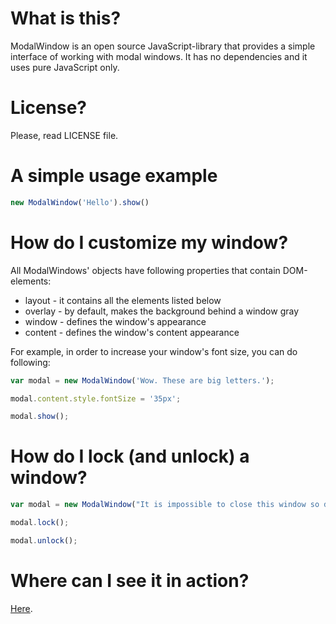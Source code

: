 # What is this?

ModalWindow is an open source JavaScript-library that provides a simple interface of working with modal windows. It has no dependencies and it uses pure JavaScript only.

# License?

Please, read LICENSE file.

# A simple usage example

```js
new ModalWindow('Hello').show()
```

# How do I customize my window?

All ModalWindows' objects have following properties that contain DOM-elements:

* layout - it contains all the elements listed below
* overlay - by default, makes the background behind a window gray
* window - defines the window's appearance
* content - defines the window's content appearance

For example, in order to increase your window's font size, you can do following: 

```js
var modal = new ModalWindow('Wow. These are big letters.');

modal.content.style.fontSize = '35px';

modal.show();
```

# How do I lock (and unlock) a window?

```js
var modal = new ModalWindow("It is impossible to close this window so don't even try to");

modal.lock();

modal.unlock();
```

# Where can I see it in action?

[Here](http://razip.github.io/ModalWindow/).